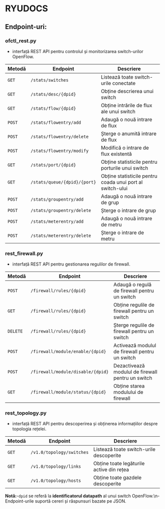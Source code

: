 # RYUDOCS
## Endpoint-uri:
### ofctl_rest.py 
- interfață REST API pentru controlul și monitorizarea switch-urilor OpenFlow.

| Metodă | Endpoint | Descriere |
|--------|---------|-------------|
| `GET`  | `/stats/switches` | Listează toate switch-urile conectate |
| `GET`  | `/stats/desc/{dpid}` | Obține descrierea unui switch |
| `GET`  | `/stats/flow/{dpid}` | Obține intrările de flux ale unui switch |
| `POST` | `/stats/flowentry/add` | Adaugă o nouă intrare de flux |
| `POST` | `/stats/flowentry/delete` | Șterge o anumită intrare de flux |
| `POST` | `/stats/flowentry/modify` | Modifică o intrare de flux existentă |
| `GET`  | `/stats/port/{dpid}` | Obține statisticile pentru porturile unui switch |
| `GET`  | `/stats/queue/{dpid}/{port}` | Obține statisticile pentru coada unui port al switch-ului |
| `POST` | `/stats/groupentry/add` | Adaugă o nouă intrare de grup |
| `POST` | `/stats/groupentry/delete` | Șterge o intrare de grup |
| `POST` | `/stats/meterentry/add` | Adaugă o nouă intrare de metru |
| `POST` | `/stats/meterentry/delete` | Șterge o intrare de metru |



### rest_firewall.py 
- interfață REST API pentru gestionarea regulilor de firewall.

| Metodă | Endpoint | Descriere |
|--------|---------|-------------|
| `POST` | `/firewall/rules/{dpid}` | Adaugă o regulă de firewall pentru un switch |
| `GET`  | `/firewall/rules/{dpid}` | Obține regulile de firewall pentru un switch |
| `DELETE` | `/firewall/rules/{dpid}` | Șterge regulile de firewall pentru un switch |
| `POST` | `/firewall/module/enable/{dpid}` | Activează modulul de firewall pentru un switch |
| `POST` | `/firewall/module/disable/{dpid}` | Dezactivează modulul de firewall pentru un switch |
| `GET`  | `/firewall/module/status/{dpid}` | Obține starea modulului de firewall |


### rest_topology.py 
- interfață REST API pentru descoperirea și obținerea informațiilor despre topologia rețelei.

| Metodă | Endpoint | Descriere |
|--------|---------|-------------|
| `GET`  | `/v1.0/topology/switches` | Listează toate switch-urile descoperite |
| `GET`  | `/v1.0/topology/links` | Obține toate legăturile active din rețea |
| `GET`  | `/v1.0/topology/hosts` | Obține toate gazdele descoperite |

**Notă:**-`dpid` se referă la **identificatorul datapath** al unui switch OpenFlow.\n- Endpoint-urile suportă cereri și răspunsuri bazate pe JSON.






